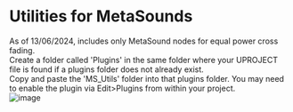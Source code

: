 # Utilities for MetaSounds
 As of 13/06/2024, includes only MetaSound nodes for equal power cross fading.<br />
 Create a folder called 'Plugins' in the same folder where your UPROJECT file is found if a plugins folder does not already exist. <br />
 Copy and paste the 'MS_Utils' folder into that plugins folder. You may need to enable the plugin via Edit>Plugins from within your project.<br />
![image](https://github.com/DaleGrins/MS_Utils/assets/54139394/af6c1bcc-caba-4f72-bc49-318f0dbc1d31)
